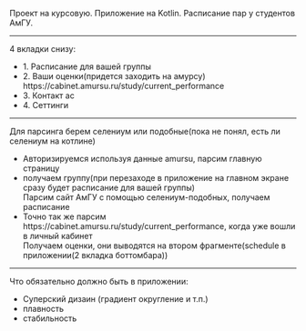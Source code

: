 Проект на курсовую. Приложение на Kotlin. Расписание пар у студентов АмГУ.

---

4 вкладки снизу:
<ul>	
	<li>1. Расписание для вашей группы</li>
	<li>2. Ваши оценки(придется заходить на амурсу)   https://cabinet.amursu.ru/study/current_performance</li>
	<li>3. Контакт ас</li>
	<li> 4. Сеттинги </li>
</ul>
	
---

Для парсинга берем селениум или подобные(пока не понял, есть ли селениум на котлине) <br>
<ul>
	<li>Авторизируемся используя данные amursu, парсим главную страницу</li>
 	<li>получаем группу(при перезаходе в приложение на главном экране сразу будет расписание для вашей группы) <br>
Парсим сайт АмГУ с помощью селениум-подобных, получаем расписание<br></li>
 	<li>Точно так же парсим https://cabinet.amursu.ru/study/current_performance, когда уже вошли в личный кабинет <br>
Получаем оценки, они выводятся на втором фрагменте(schedule в приложении(2 вкладка боттомбара))</li>
</ul>

---

Что обязательно должно быть в приложении:
<ul>
	<li>Суперский дизаин (градиент округление и т.п.)</li>
	<li>плавность</li>
	<li>стабильность</li>
</ul>




